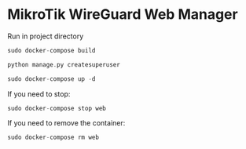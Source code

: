 # MikroTik WireGuard Web Manager


Run in project directory
```cpp
sudo docker-compose build
```
```cpp
python manage.py createsuperuser 
```
```cpp
sudo docker-compose up -d
```
If you need to stop:
```cpp
sudo docker-compose stop web
```
If you need to remove the container:
```cpp
sudo docker-compose rm web
```
